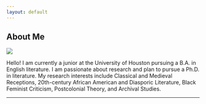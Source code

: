```yaml
---
layout: default
---
```


## About Me

<img class="profile-picture" src="sherlock.jpg">

<span>Hello! I am currently a junior at the University of Houston pursuing a B.A. in English literature. I am passionate about research and plan to pursue a Ph.D. in literature. My research interests include Classical and Medieval Receptions, 20th-century African American and Diasporic Literature, Black Feminist Criticism, Postcolonial Theory, and Archival Studies.


<hr>















